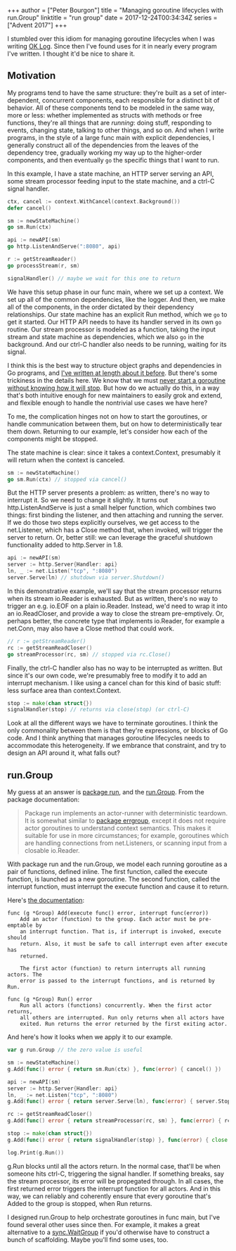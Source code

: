 +++
author = ["Peter Bourgon"]
title = "Managing goroutine lifecycles with run.Group"
linktitle = "run group"
date = 2017-12-24T00:34:34Z
series = ["Advent 2017"]
+++

I stumbled over this idiom for managing goroutine lifecycles when I was writing [OK Log](https://github.com/oklog/oklog/).
Since then I've found uses for it in nearly every program I've written.
I thought it'd be nice to share it.

## Motivation

My programs tend to have the same structure:
 they're built as a set of inter-dependent, concurrent components,
 each responsible for a distinct bit of behavior.
All of these components tend to be modeled in the same way, more or less:
 whether implemented as structs with methods or free functions,
 they're all things that are _running_: doing stuff, responding to events, changing state, talking to other things, and so on.
And when I write programs, in the style of a large func main with explicit dependencies,
 I generally construct all of the dependencies from the leaves of the dependency tree,
 gradually working my way up to the higher-order components,
 and then eventually `go` the specific things that I want to run.

In this example, I have 
 a state machine, 
 an HTTP server serving an API, 
 some stream processor feeding input to the state machine, 
 and a ctrl-C signal handler.

```go
ctx, cancel := context.WithCancel(context.Background())
defer cancel()

sm := newStateMachine()
go sm.Run(ctx)

api := newAPI(sm)
go http.ListenAndServe(":8080", api)

r := getStreamReader()
go processStream(r, sm)

signalHandler() // maybe we wait for this one to return
```

We have this setup phase in our func main, where we set up a context.
We set up all of the common dependencies, like the logger.
And then, we make all of the components, in the order dictated by their dependency relationships.
Our state machine has an explicit Run method, which we `go` to get it started.
Our HTTP API needs to have its handler served in its own `go` routine.
Our stream processor is modeled as a function, taking the input stream and state machine as dependencies, which we also `go` in the background.
And our ctrl-C handler also needs to be running, waiting for its signal.

I think this is the best way to structure object graphs and dependencies in Go programs, 
 and [I've written at length about it before](https://peter.bourgon.org/go-best-practices-2016/#program-design).
But there's some trickiness in the details here.
We know that we must [never start a goroutine without knowing how it will stop](https://dave.cheney.net/2016/12/22/never-start-a-goroutine-without-knowing-how-it-will-stop).
But how do we actually do this, in a way that's both
 intuitive enough for new maintainers to easily grok and extend, and
 flexible enough to handle the nontrivial use cases we have here?

To me, the complication hinges not on how to start the goroutines, 
 or handle communication between them,
 but on how to deterministically tear them down.
Returning to our example, let's consider how each of the components might be stopped.

The state machine is clear: since it takes a context.Context, presumably it will return when the context is canceled.

```go
sm := newStateMachine()
go sm.Run(ctx) // stopped via cancel()
```

But the HTTP server presents a problem: as written, there's no way to interrupt it.
So we need to change it slightly.
It turns out http.ListenAndServe is just a small helper function, which combines two things:
 first binding the listener, and then attaching and running the server.
If we do those two steps explicitly ourselves, we get access to the net.Listener,
 which has a Close method that, when invoked, will trigger the server to return.
Or, better still: we can leverage the graceful shutdown functionality added to http.Server in 1.8.

```go
api := newAPI(sm)
server := http.Server{Handler: api}
ln, _ := net.Listen("tcp", ":8080")
server.Serve(ln) // shutdown via server.Shutdown()
```

In this demonstrative example, we'll say that the stream processor returns when its stream io.Reader is exhausted.
But as written, there's no way to trigger an e.g. io.EOF on a plain io.Reader.
Instead, we'd need to wrap it into an io.ReadCloser, and provide a way to close the stream pre-emptively.
Or, perhaps better, the concrete type that implements io.Reader, for example a net.Conn, may also have a Close method that could work.

```go
// r := getStreamReader()
rc := getStreamReadCloser()
go streamProcessor(rc, sm) // stopped via rc.Close()
```

Finally, the ctrl-C handler also has no way to be interrupted as written.
But since it's our own code, we're presumably free to modify it to add an interrupt mechanism.
I like using a cancel chan for this kind of basic stuff: less surface area than context.Context.

```go
stop := make(chan struct{})
signalHandler(stop) // returns via close(stop) (or ctrl-C)
```

Look at all the different ways we have to terminate goroutines.
I think the only commonality between them is that they're expressions, or blocks of Go code.
And I think anything that manages goroutine lifecycles needs to accommodate this heterogeneity.
If we embrance that constraint, and try to design an API around it, what falls out?

## run.Group

My guess at an answer is [package run](https://godoc.org/github.com/oklog/run#Group),
 and the [run.Group](https://godoc.org/github.com/oklog/run).
From the package documentation:

> Package run implements an actor-runner with deterministic teardown. It is 
> somewhat similar to [package errgroup](https://godoc.org/golang.org/x/sync/errgroup), 
> except it does not require actor goroutines to understand context semantics.
> This makes it suitable for use in more circumstances; for example, goroutines
> which are handling connections from net.Listeners, or scanning input from a
> closable io.Reader.

With package run and the run.Group, we model each running goroutine as a pair of
functions, defined inline. The first function, called the execute function, is
launched as a new goroutine. The second function, called the interrupt function,
must interrupt the execute function and cause it to return.

Here's [the documentation](https://godoc.org/github.com/oklog/run#Group):

```
func (g *Group) Add(execute func() error, interrupt func(error))
    Add an actor (function) to the group. Each actor must be pre-emptable by
    an interrupt function. That is, if interrupt is invoked, execute should
    return. Also, it must be safe to call interrupt even after execute has
    returned.

    The first actor (function) to return interrupts all running actors. The
    error is passed to the interrupt functions, and is returned by Run.

func (g *Group) Run() error
    Run all actors (functions) concurrently. When the first actor returns,
    all others are interrupted. Run only returns when all actors have
    exited. Run returns the error returned by the first exiting actor.
```

And here's how it looks when we apply it to our example.

```go
var g run.Group // the zero value is useful

sm := newStateMachine()
g.Add(func() error { return sm.Run(ctx) }, func(error) { cancel() })

api := newAPI(sm)
server := http.Server{Handler: api}
ln, _ := net.Listen("tcp", ":8080")
g.Add(func() error { return server.Serve(ln), func(error) { server.Stop(ctx)} })

rc := getStreamReadCloser()
g.Add(func() error { return streamProcessor(rc, sm) }, func(error) { rc.Close() })

stop := make(chan struct{})
g.Add(func() error { return signalHandler(stop) }, func(error) { close(stop) })

log.Print(g.Run())
```

g.Run blocks until all the actors return. In the normal case, that'll be when
someone hits ctrl-C, triggering the signal handler. If something breaks, say the
stream processor, its error will be propegated through. In all cases, the first
returned error triggers the interrupt function for all actors. And in this way,
we can reliably and coherently ensure that every goroutine that's Added to the
group is stopped, when Run returns.

I designed run.Group to help orchestrate goroutines in func main, but I've found
several other uses since then. For example, it makes a great alternative to a
[sync.WaitGroup](https://golang.org/pkg/sync#WaitGroup) if you'd otherwise have
to construct a bunch of scaffolding. Maybe you'll find some uses, too.
